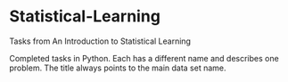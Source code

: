 # Statistical-Learning
Tasks from An Introduction to Statistical Learning


Completed tasks in Python. Each has a different name and describes one problem. The title always points to the main data set name.
